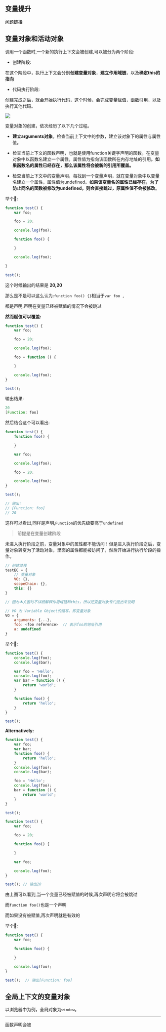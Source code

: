 ## 变量提升

[问题链接](http://stackoverflow.com/questions/3725546/variable-hoisting/3725763#3725763)

## 变量对象和活动对象

调用一个函数时,一个新的执行上下文会被创建,可以被分为两个阶段:

* 创建阶段:

在这个阶段中，执行上下文会分别**创建变量对象**，**建立作用域链**，以及**确定this的指向**

* 代码执行阶段:

创建完成之后，就会开始执行代码，这个时候，会完成变量赋值，函数引用，以及执行其他代码。

![](http://upload-images.jianshu.io/upload_images/599584-7d131cfe82a20d37.png?imageMogr2/auto-orient/strip%7CimageView2/2/w/1240)

变量对象的创建，依次经历了以下几个过程。

* **建立arguments对象**。检查当前上下文中的参数，建立该对象下的属性与属性值。

* 检查当前上下文的函数声明，也就是使用function关键字声明的函数。在变量对象中以函数名建立一个属性，属性值为指向该函数所在内存地址的引用。**如果函数名的属性已经存在，那么该属性将会被新的引用所覆盖。**

* 检查当前上下文中的变量声明，每找到一个变量声明，就在变量对象中以变量名建立一个属性，属性值为undefined。**如果该变量名的属性已经存在，为了防止同名的函数被修改为undefined，则会直接跳过，原属性值不会被修改**。

举个🌰:

```js
function test() {
    var foo;

    foo = 20;

    console.log(foo);

    function foo() {

    }

    console.log(foo);

}

test();
```

这个时候输出的结果是 **20,20**

那么是不是可以这么认为:`function foo() {}`相当于`var foo ,`

都是声明,声明在变量已经被赋值的情况下会被跳过

**然而赋值可以覆盖:**

```js
function test() {
    var foo;

    foo = 20;

    console.log(foo);

    foo = function () {

    }

    console.log(foo);
}

test();
```

输出结果:

```js
20
[Function: foo]
```

然后结合这个可以看出:

```js
function test() {
    function foo() {

    }

    var foo;

    console.log(foo);

    foo = 20;

    console.log(foo);
}

test();

// 输出:
// [Function: foo]
// 20
```

这样可以看出,同样是声明,`Function`的优先级要高于`undefined`

> 前提是在变量创建阶段

未进入执行阶段之前，变量对象中的属性都不能访问！但是进入执行阶段之后，变量对象转变为了活动对象，里面的属性都能被访问了，然后开始进行执行阶段的操作。

```js
// 创建过程
testEC = {
    // 变量对象
    VO: {},
    scopeChain: {},
    this: {}
}

// 因为本文暂时不详细解释作用域链和this，所以把变量对象专门提出来说明

// VO 为 Variable Object的缩写，即变量对象
VO = {
    arguments: {...},
    foo: <foo reference>  // 表示foo的地址引用
    a: undefined
}
```

举个🌰:

```js
function test() {
    console.log(foo);
    console.log(bar);

    var foo = 'Hello';
    console.log(foo);
    var bar = function () {
        return 'world';
    }

    function foo() {
        return 'hello';
    }
}

test();
```

**Alternatively:**

```js
function test() {
    var foo;
    var bar;
    function foo() {
        return 'hello';
    }
    console.log(foo);
    console.log(bar);

    foo = 'Hello';
    console.log(foo);
    bar = function () {
        return 'world';
    }   
}

test();
```

```js
function test() {
    var foo;

    foo = 20;

    function foo() {

    }

    var foo;

    console.log(foo);
}

test(); // 输出20
```

由上图可以看到,当一个变量已经被赋值的时候,再次声明它将会被跳过

而`function foo()`也是一个声明

而如果没有被赋值,再次声明就是有效的

举个🌰:

```js
function test() {
    var foo;

    function foo() {

    }

    console.log(foo);
}

test();  // 输出[Function: foo]
```

## 全局上下文的变量对象

以浏览器中为例，全局对象为`window`。



---

函数声明会被





